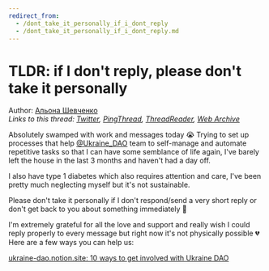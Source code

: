 ```yaml
---
redirect_from:
  - /dont_take_it_personally_if_i_dont_reply
  - /dont_take_it_personally_if_i_dont_reply.md
---
```

# TLDR: if I don't reply, please don't take it personally

Author: [Альона Шевченко](https://twitter.com/cryptodrftng)  
*Links to this thread: [Twitter](https://twitter.com/cryptodrftng/status/1534656452664631299), [PingThread](https://pingthread.com/thread/1534656452664631299), [ThreadReader](https://threadreaderapp.com/thread/1534656452664631299.html), [Web Archive](https://web.archive.org/web/*/https://twitter.com/cryptodrftng/status/1534656452664631299)*

Absolutely swamped with work and messages today 😭 Trying to set up processes that help [@Ukraine_DAO](https://twitter.com/Ukraine_DAO) team to self-manage and automate repetitive tasks so that I can have some semblance of life again, I've barely left the house in the last 3 months and haven't had a day off.

I also have type 1 diabetes which also requires attention and care, I've been pretty much neglecting myself but it's not sustainable. 

Please don't take it personally if I don't respond/send a very short reply or don't get back to you about something immediately 🥲

I'm extremely grateful for all the love and support and really wish I could reply properly to every message but right now it's not physically possible 💔 Here are a few ways you can help us:

[ukraine-dao.notion.site: 10 ways to get involved with Ukraine DAO](https://ukraine-dao.notion.site/10-ways-to-get-involved-with-Ukraine-DAO-b048044541ad4e1eb73b9d443b2b9a99)

